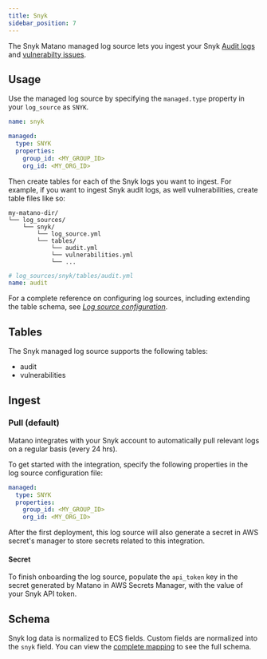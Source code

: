 ```yaml
---
title: Snyk
sidebar_position: 7
---
```


The Snyk Matano managed log source lets you ingest your Snyk [Audit logs](https://snyk.docs.apiary.io/#reference/audit-logs/get-list-of-issues) and [vulnerabilty issues](https://snyk.docs.apiary.io/#reference/reporting-api/issues/get-list-of-issues).

## Usage

Use the managed log source by specifying the `managed.type` property in your `log_source` as `SNYK`.

```yml
name: snyk

managed:
  type: SNYK
  properties:
    group_id: <MY_GROUP_ID>
    org_id: <MY_ORG_ID>
```

Then create tables for each of the Snyk logs you want to ingest. For example, if you want to ingest Snyk audit logs, as well vulnerabilities, create table files like so:

```
my-matano-dir/
└── log_sources/
    └── snyk/
        └── log_source.yml
        └── tables/
            └── audit.yml
            └── vulnerabilities.yml
            └── ...
```

```yml
# log_sources/snyk/tables/audit.yml
name: audit
```

For a complete reference on configuring log sources, including extending the table schema, see [_Log source configuration_](../configuration.md).

## Tables

The Snyk managed log source supports the following tables:

- audit
- vulnerabilities

## Ingest

### Pull (default)

Matano integrates with your Snyk account to automatically pull relevant logs on a regular basis (every 24 hrs).

To get started with the integration, specify the following properties in the log source configuration file:

```yml
managed:
  type: SNYK
  properties:
    group_id: <MY_GROUP_ID>
    org_id: <MY_ORG_ID>
```

After the first deployment, this log source will also generate a secret in AWS secret's manager to store secrets related to this integration.

#### Secret

To finish onboarding the log source, populate the `api_token` key in the secret generated by Matano in AWS Secrets Manager, with the value of your Snyk API token.

## Schema

Snyk log data is normalized to ECS fields. Custom fields are normalized into the `snyk` field. You can view the [complete mapping][1] to see the full schema.

[1]: https://github.com/matanolabs/matano/blob/main/data/managed/log_sources/snyk/tables/